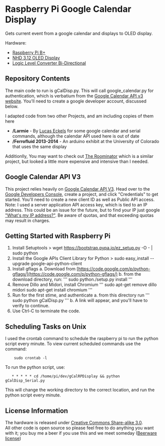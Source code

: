 Raspberry Pi Google Calendar Display
====================================

Gets current event from a google calendar and displays to OLED display.

Hardware:
* [Raspberry Pi B+](https://www.sparkfun.com/products/12994/)
* [NHD 3.12 OLED Display](http://www.digikey.com/product-detail/en/NHD-3.12-25664UMY3/NHD-3.12-25664UMY3-ND/3712528)
* [Logic Level Converter Bi-Directional](https://www.sparkfun.com/products/12009)

Repository Contents
-------------------

The main code to run is gCalDisp.py.  This will call google_calendar.py for authentication, which is verbatium from the [Google Calendar API v3 website](https://developers.google.com/google-apps/calendar/instantiate).  You'll need to create a google developer account, discussed below.


I adapted code from two other Projects, and am including copies of them here
* **/Larmie** - By [Lucas Eckels](http://blog.lucaseckels.com/2009/03/02/larmie-the-arduino-alarm-scheduler/) for some google calendar and serial commands, although the calendar API used here is out of date
* **/Ferrofluid 2013-2014** - An arduino exhibit at the University of Colorado that uses the same display

Additionlly, You may want to check out [The Roominator](https://github.com/bryanduxbury/roominator) which is a similar project, but looked a little more expensive and intensive than I needed.

Google Calendar API V3
----------------------

This project relies heavily on [Google Calendar API V3](https://developers.google.com/google-apps/calendar/).  Head over to the [Google Developers Console](https://console.developers.google.com/project), create a project, and click "Credentials" to get started.  You'll need to create a new client ID as well as Public API access.  Note: I used a server application API access key, which is tied to an IP address.  This could be an issue for the future, but to find your IP just google ["What's my IP address?"](https://www.google.com/search?q=whats+my+ip+address).  Be aware of quotas, and that exceeding quotas may result in charges.  

Getting Started with Raspberry Pi
---------------------------------

1.  Install Setuptools
          > wget https://bootstrap.pypa.io/ez_setup.py -O - | sudo python
2.  Install the Google APIs Client Library for Python
          > sudo easy_install --upgrade google-api-python-client
3.  Install gflags
    a.  Download from [https://code.google.com/p/python-gflags/](https://code.google.com/p/python-gflags/)
    b.  from the download directory, run: 
'''
          sudo python./setup.py install
'''
4.  Remove Dillo and Midori, install Chromium
'''
          sudo apt-get remove dillo midori
          sudo apt-get install chromium
'''
5. Run for the first stime, and authenticate
    a.  from this directory run
'''
           sudo python gCalDisp.py
'''
    b.  A link will appear, and you'll have to verify to continue.
6. Use Ctrl-C to terminate the code.

Scheduling Tasks on Unix
------------------------

I used the crontab command to schedule the raspberry pi to run the python script every minute.  To view current scheduled commands use the command:

        sudo crontab -l
        
 To run the python script, use:
 
       * * * * * cd /home/pi/dev/gCalRPDisplay && python gCalDisp_Serial.py
       
  This will change the working directory to the correct location, and run the python script every minute.
        
License Information
-------------------

The hardware is released under [Creative Commons Share-alike 3.0](http://creativecommons.org/licenses/by-sa/3.0/).  
All other code is open source so please feel free to do anything you want with it; you buy me a beer if you use this and we meet someday ([Beerware license](http://en.wikipedia.org/wiki/Beerware))
